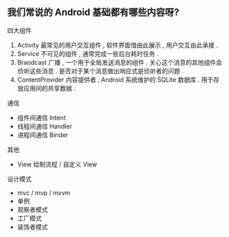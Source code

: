 
## 我们常说的 Android 基础都有哪些内容呀?

四大组件
1. Activity 最常见的用户交互组件 , 软件界面借由此展示 , 用户交互由此承接 . 
2. Service 不可见的组件 , 通常完成一些后台耗时任务 . 
3. Braodcast 广播 , 一个用于全局发送消息的组件 . 
                   关心这个消息的其他组件会侦听这些消息 . 
                   是否对于某个消息做出响应式是侦听者的问题 . 
4. ContentProvider 内容提供者 , Android 系统维护的 SQLite 数据库 . 
                              用于存放应用间的共享数据 . 

通信
- 组件间通信 Intent 
- 线程间通信 Handler
- 进程间通信 Binder


其他
- View 绘制流程 / 自定义 View 


设计模式
- mvc / mvp / mvvm
- 单例
- 观察者模式
- 工厂模式
- 装饰者模式


